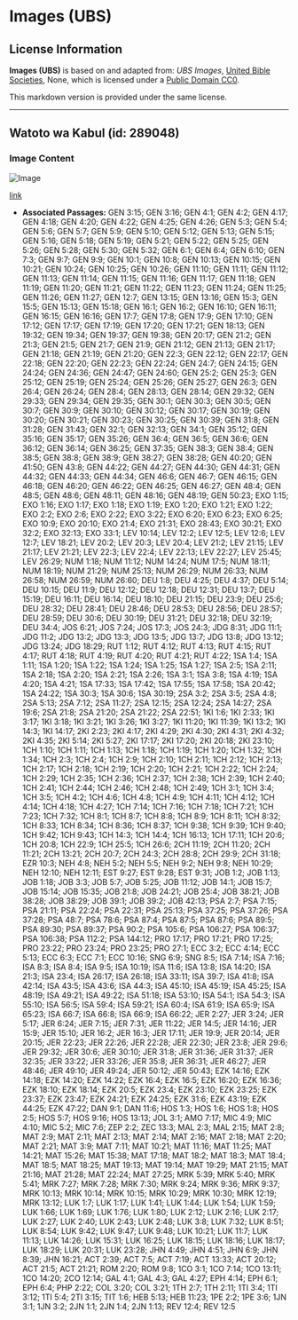 # Images (UBS)

## License Information

**Images (UBS)** is based on and adapted from: _UBS Images_, [United Bible Societies](https://unitedbiblesocieties.org/), None, which is licensed under a [Public Domain CC0](https://creativecommons.org/public-domain/cc0/).

This markdown version is provided under the same license.



--------------------------------

## Watoto wa Kabul (id: 289048)

### Image Content

![Image](https://cdn.aquifer.bible/aquifer-content/resources/Media/WEB-0129_children_of_kabul.jpg)

[link](https://cdn.aquifer.bible/aquifer-content/resources/Media/WEB-0129_children_of_kabul.jpg)

* **Associated Passages:** GEN 3:15; GEN 3:16; GEN 4:1; GEN 4:2; GEN 4:17; GEN 4:18; GEN 4:20; GEN 4:22; GEN 4:25; GEN 4:26; GEN 5:3; GEN 5:4; GEN 5:6; GEN 5:7; GEN 5:9; GEN 5:10; GEN 5:12; GEN 5:13; GEN 5:15; GEN 5:16; GEN 5:18; GEN 5:19; GEN 5:21; GEN 5:22; GEN 5:25; GEN 5:26; GEN 5:28; GEN 5:30; GEN 5:32; GEN 6:1; GEN 6:4; GEN 6:10; GEN 7:3; GEN 9:7; GEN 9:9; GEN 10:1; GEN 10:8; GEN 10:13; GEN 10:15; GEN 10:21; GEN 10:24; GEN 10:25; GEN 10:26; GEN 11:10; GEN 11:11; GEN 11:12; GEN 11:13; GEN 11:14; GEN 11:15; GEN 11:16; GEN 11:17; GEN 11:18; GEN 11:19; GEN 11:20; GEN 11:21; GEN 11:22; GEN 11:23; GEN 11:24; GEN 11:25; GEN 11:26; GEN 11:27; GEN 12:7; GEN 13:15; GEN 13:16; GEN 15:3; GEN 15:5; GEN 15:13; GEN 15:18; GEN 16:1; GEN 16:2; GEN 16:10; GEN 16:11; GEN 16:15; GEN 16:16; GEN 17:7; GEN 17:8; GEN 17:9; GEN 17:10; GEN 17:12; GEN 17:17; GEN 17:19; GEN 17:20; GEN 17:21; GEN 18:13; GEN 19:32; GEN 19:34; GEN 19:37; GEN 19:38; GEN 20:17; GEN 21:2; GEN 21:3; GEN 21:5; GEN 21:7; GEN 21:9; GEN 21:12; GEN 21:13; GEN 21:17; GEN 21:18; GEN 21:19; GEN 21:20; GEN 22:3; GEN 22:12; GEN 22:17; GEN 22:18; GEN 22:20; GEN 22:23; GEN 22:24; GEN 24:7; GEN 24:15; GEN 24:24; GEN 24:36; GEN 24:47; GEN 24:60; GEN 25:2; GEN 25:3; GEN 25:12; GEN 25:19; GEN 25:24; GEN 25:26; GEN 25:27; GEN 26:3; GEN 26:4; GEN 26:24; GEN 28:4; GEN 28:13; GEN 28:14; GEN 29:32; GEN 29:33; GEN 29:34; GEN 29:35; GEN 30:1; GEN 30:3; GEN 30:5; GEN 30:7; GEN 30:9; GEN 30:10; GEN 30:12; GEN 30:17; GEN 30:19; GEN 30:20; GEN 30:21; GEN 30:23; GEN 30:25; GEN 30:39; GEN 31:8; GEN 31:28; GEN 31:43; GEN 32:1; GEN 32:13; GEN 34:1; GEN 35:12; GEN 35:16; GEN 35:17; GEN 35:26; GEN 36:4; GEN 36:5; GEN 36:6; GEN 36:12; GEN 36:14; GEN 36:25; GEN 37:35; GEN 38:3; GEN 38:4; GEN 38:5; GEN 38:8; GEN 38:9; GEN 38:27; GEN 38:28; GEN 40:20; GEN 41:50; GEN 43:8; GEN 44:22; GEN 44:27; GEN 44:30; GEN 44:31; GEN 44:32; GEN 44:33; GEN 44:34; GEN 46:6; GEN 46:7; GEN 46:15; GEN 46:18; GEN 46:20; GEN 46:22; GEN 46:25; GEN 46:27; GEN 48:4; GEN 48:5; GEN 48:6; GEN 48:11; GEN 48:16; GEN 48:19; GEN 50:23; EXO 1:15; EXO 1:16; EXO 1:17; EXO 1:18; EXO 1:19; EXO 1:20; EXO 1:21; EXO 1:22; EXO 2:2; EXO 2:6; EXO 2:22; EXO 3:22; EXO 6:20; EXO 6:23; EXO 6:25; EXO 10:9; EXO 20:10; EXO 21:4; EXO 21:31; EXO 28:43; EXO 30:21; EXO 32:2; EXO 32:13; EXO 33:1; LEV 10:14; LEV 12:2; LEV 12:5; LEV 12:6; LEV 12:7; LEV 18:21; LEV 20:2; LEV 20:3; LEV 20:4; LEV 21:2; LEV 21:15; LEV 21:17; LEV 21:21; LEV 22:3; LEV 22:4; LEV 22:13; LEV 22:27; LEV 25:45; LEV 26:29; NUM 1:18; NUM 11:12; NUM 14:24; NUM 17:5; NUM 18:11; NUM 18:19; NUM 21:29; NUM 25:13; NUM 26:29; NUM 26:33; NUM 26:58; NUM 26:59; NUM 26:60; DEU 1:8; DEU 4:25; DEU 4:37; DEU 5:14; DEU 10:15; DEU 11:9; DEU 12:12; DEU 12:18; DEU 12:31; DEU 13:7; DEU 15:19; DEU 16:11; DEU 16:14; DEU 18:10; DEU 21:15; DEU 23:9; DEU 25:6; DEU 28:32; DEU 28:41; DEU 28:46; DEU 28:53; DEU 28:56; DEU 28:57; DEU 28:59; DEU 30:6; DEU 30:19; DEU 31:21; DEU 32:18; DEU 32:19; DEU 34:4; JOS 6:21; JOS 7:24; JOS 17:3; JOS 24:3; JDG 8:31; JDG 11:1; JDG 11:2; JDG 13:2; JDG 13:3; JDG 13:5; JDG 13:7; JDG 13:8; JDG 13:12; JDG 13:24; JDG 18:29; RUT 1:12; RUT 4:12; RUT 4:13; RUT 4:15; RUT 4:17; RUT 4:18; RUT 4:19; RUT 4:20; RUT 4:21; RUT 4:22; 1SA 1:4; 1SA 1:11; 1SA 1:20; 1SA 1:22; 1SA 1:24; 1SA 1:25; 1SA 1:27; 1SA 2:5; 1SA 2:11; 1SA 2:18; 1SA 2:20; 1SA 2:21; 1SA 2:26; 1SA 3:1; 1SA 3:8; 1SA 4:19; 1SA 4:20; 1SA 4:21; 1SA 17:33; 1SA 17:42; 1SA 17:55; 1SA 17:58; 1SA 20:42; 1SA 24:22; 1SA 30:3; 1SA 30:6; 1SA 30:19; 2SA 3:2; 2SA 3:5; 2SA 4:8; 2SA 5:13; 2SA 7:12; 2SA 11:27; 2SA 12:15; 2SA 12:24; 2SA 14:27; 2SA 19:6; 2SA 21:8; 2SA 21:20; 2SA 21:22; 2SA 22:51; 1KI 1:6; 1KI 2:33; 1KI 3:17; 1KI 3:18; 1KI 3:21; 1KI 3:26; 1KI 3:27; 1KI 11:20; 1KI 11:39; 1KI 13:2; 1KI 14:3; 1KI 14:17; 2KI 2:23; 2KI 4:17; 2KI 4:29; 2KI 4:30; 2KI 4:31; 2KI 4:32; 2KI 4:35; 2KI 5:14; 2KI 5:27; 2KI 17:17; 2KI 17:20; 2KI 20:18; 2KI 23:10; 1CH 1:10; 1CH 1:11; 1CH 1:13; 1CH 1:18; 1CH 1:19; 1CH 1:20; 1CH 1:32; 1CH 1:34; 1CH 2:3; 1CH 2:4; 1CH 2:9; 1CH 2:10; 1CH 2:11; 1CH 2:12; 1CH 2:13; 1CH 2:17; 1CH 2:18; 1CH 2:19; 1CH 2:20; 1CH 2:21; 1CH 2:22; 1CH 2:24; 1CH 2:29; 1CH 2:35; 1CH 2:36; 1CH 2:37; 1CH 2:38; 1CH 2:39; 1CH 2:40; 1CH 2:41; 1CH 2:44; 1CH 2:46; 1CH 2:48; 1CH 2:49; 1CH 3:1; 1CH 3:4; 1CH 3:5; 1CH 4:2; 1CH 4:6; 1CH 4:8; 1CH 4:9; 1CH 4:11; 1CH 4:12; 1CH 4:14; 1CH 4:18; 1CH 4:27; 1CH 7:14; 1CH 7:16; 1CH 7:18; 1CH 7:21; 1CH 7:23; 1CH 7:32; 1CH 8:1; 1CH 8:7; 1CH 8:8; 1CH 8:9; 1CH 8:11; 1CH 8:32; 1CH 8:33; 1CH 8:34; 1CH 8:36; 1CH 8:37; 1CH 9:38; 1CH 9:39; 1CH 9:40; 1CH 9:42; 1CH 9:43; 1CH 14:3; 1CH 14:4; 1CH 16:13; 1CH 17:11; 1CH 20:6; 1CH 20:8; 1CH 22:9; 1CH 25:5; 1CH 26:6; 2CH 11:19; 2CH 11:20; 2CH 11:21; 2CH 13:21; 2CH 20:7; 2CH 24:3; 2CH 28:8; 2CH 29:9; 2CH 31:18; EZR 10:3; NEH 4:8; NEH 5:2; NEH 5:5; NEH 9:2; NEH 9:8; NEH 10:29; NEH 12:10; NEH 12:11; EST 9:27; EST 9:28; EST 9:31; JOB 1:2; JOB 1:13; JOB 1:18; JOB 3:3; JOB 5:7; JOB 5:25; JOB 11:12; JOB 14:1; JOB 15:7; JOB 15:14; JOB 15:35; JOB 21:8; JOB 24:21; JOB 25:4; JOB 38:21; JOB 38:28; JOB 38:29; JOB 39:1; JOB 39:2; JOB 42:13; PSA 2:7; PSA 7:15; PSA 21:11; PSA 22:24; PSA 22:31; PSA 25:13; PSA 37:25; PSA 37:26; PSA 37:28; PSA 48:7; PSA 78:6; PSA 87:4; PSA 87:5; PSA 87:6; PSA 89:5; PSA 89:30; PSA 89:37; PSA 90:2; PSA 105:6; PSA 106:27; PSA 106:37; PSA 106:38; PSA 112:2; PSA 144:12; PRO 17:17; PRO 17:21; PRO 17:25; PRO 23:22; PRO 23:24; PRO 23:25; PRO 27:1; ECC 3:2; ECC 4:14; ECC 5:13; ECC 6:3; ECC 7:1; ECC 10:16; SNG 6:9; SNG 8:5; ISA 7:14; ISA 7:16; ISA 8:3; ISA 8:4; ISA 9:5; ISA 10:19; ISA 11:6; ISA 13:8; ISA 14:20; ISA 21:3; ISA 23:4; ISA 26:17; ISA 26:18; ISA 33:11; ISA 39:7; ISA 41:8; ISA 42:14; ISA 43:5; ISA 43:6; ISA 44:3; ISA 45:10; ISA 45:19; ISA 45:25; ISA 48:19; ISA 49:21; ISA 49:22; ISA 51:18; ISA 53:10; ISA 54:1; ISA 54:3; ISA 55:10; ISA 56:5; ISA 59:4; ISA 59:21; ISA 60:4; ISA 61:9; ISA 65:9; ISA 65:23; ISA 66:7; ISA 66:8; ISA 66:9; ISA 66:22; JER 2:27; JER 3:24; JER 5:17; JER 6:24; JER 7:15; JER 7:31; JER 11:22; JER 14:5; JER 14:16; JER 15:9; JER 15:10; JER 16:2; JER 16:3; JER 17:11; JER 19:9; JER 20:14; JER 20:15; JER 22:23; JER 22:26; JER 22:28; JER 22:30; JER 23:8; JER 29:6; JER 29:32; JER 30:6; JER 30:10; JER 31:8; JER 31:36; JER 31:37; JER 32:35; JER 33:22; JER 33:26; JER 35:8; JER 36:31; JER 46:27; JER 48:46; JER 49:10; JER 49:24; JER 50:12; JER 50:43; EZK 14:16; EZK 14:18; EZK 14:20; EZK 14:22; EZK 16:4; EZK 16:5; EZK 16:20; EZK 16:36; EZK 18:10; EZK 18:14; EZK 20:5; EZK 23:4; EZK 23:10; EZK 23:25; EZK 23:37; EZK 23:47; EZK 24:21; EZK 24:25; EZK 31:6; EZK 43:19; EZK 44:25; EZK 47:22; DAN 9:1; DAN 11:6; HOS 1:3; HOS 1:6; HOS 1:8; HOS 2:5; HOS 5:7; HOS 9:16; HOS 13:13; JOL 3:1; AMO 7:17; MIC 4:9; MIC 4:10; MIC 5:2; MIC 7:6; ZEP 2:2; ZEC 13:3; MAL 2:3; MAL 2:15; MAT 2:8; MAT 2:9; MAT 2:11; MAT 2:13; MAT 2:14; MAT 2:16; MAT 2:18; MAT 2:20; MAT 2:21; MAT 3:9; MAT 7:11; MAT 10:21; MAT 11:16; MAT 11:25; MAT 14:21; MAT 15:26; MAT 15:38; MAT 17:18; MAT 18:2; MAT 18:3; MAT 18:4; MAT 18:5; MAT 18:25; MAT 19:13; MAT 19:14; MAT 19:29; MAT 21:15; MAT 21:16; MAT 21:28; MAT 22:24; MAT 27:25; MRK 5:39; MRK 5:40; MRK 5:41; MRK 7:27; MRK 7:28; MRK 7:30; MRK 9:24; MRK 9:36; MRK 9:37; MRK 10:13; MRK 10:14; MRK 10:15; MRK 10:29; MRK 10:30; MRK 12:19; MRK 13:12; LUK 1:7; LUK 1:17; LUK 1:41; LUK 1:44; LUK 1:54; LUK 1:59; LUK 1:66; LUK 1:69; LUK 1:76; LUK 1:80; LUK 2:12; LUK 2:16; LUK 2:17; LUK 2:27; LUK 2:40; LUK 2:43; LUK 2:48; LUK 3:8; LUK 7:32; LUK 8:51; LUK 8:54; LUK 9:42; LUK 9:47; LUK 9:48; LUK 10:21; LUK 11:7; LUK 11:13; LUK 14:26; LUK 15:31; LUK 16:25; LUK 18:15; LUK 18:16; LUK 18:17; LUK 18:29; LUK 20:31; LUK 23:28; JHN 4:49; JHN 4:51; JHN 6:9; JHN 8:39; JHN 16:21; ACT 2:39; ACT 7:5; ACT 7:19; ACT 13:33; ACT 20:12; ACT 21:5; ACT 21:21; ROM 2:20; ROM 9:8; 1CO 3:1; 1CO 7:14; 1CO 13:11; 1CO 14:20; 2CO 12:14; GAL 4:1; GAL 4:3; GAL 4:27; EPH 4:14; EPH 6:1; EPH 6:4; PHP 2:22; COL 3:20; COL 3:21; 1TH 2:7; 1TH 2:11; 1TI 3:4; 1TI 3:12; 1TI 5:4; 2TI 3:15; TIT 1:6; HEB 5:13; HEB 11:23; 1PE 2:2; 1PE 3:6; 1JN 3:1; 1JN 3:2; 2JN 1:1; 2JN 1:4; 2JN 1:13; REV 12:4; REV 12:5

